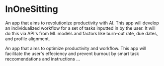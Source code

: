 # InOneSitting

An app that aims to revolutionize productivity with AI. This app will develop an individualized workflow for a set of tasks inputted in by the user. It will do this via API's from ML models and factors like burn-out rate, due dates, and profile alignment.

An app that aims to optimize productivity and workflow. This app will facilitate the user's effeciency and prevent burnout by smart task reccomendations and instructions ...

